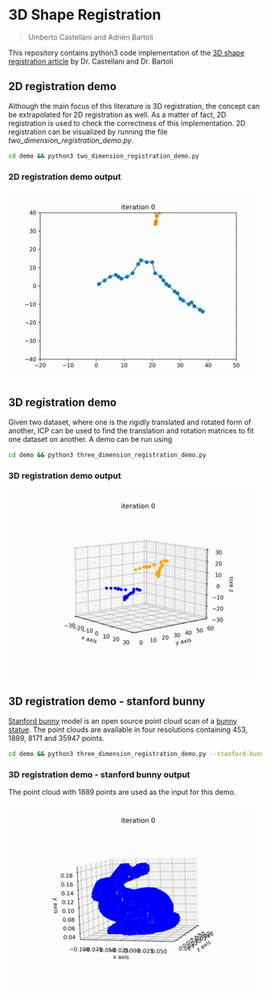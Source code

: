 # 3D Shape Registration
> Umberto Castellani and Adrien Bartoli

This repository contains python3 code implementation of the [3D shape registration article](http://encov.ip.uca.fr/publications/pubfiles/2020_Castellani_etal_3DIAA_registration.pdf) by Dr. Castellani and Dr. Bartoli

## 2D registration demo
Although the main focus of this literature is 3D registration, the concept can be extrapolated for 2D registration as well. As a matter of fact,
2D registration is used to check the correctness of this implementation. 2D registration can be visualized by running the file *two_dimension_registration_demo.py*.

```bash
cd demo && python3 two_dimension_registration_demo.py
```
### 2D registration demo output
<img src=".readme_support_docs/2d_registration.gif">

## 3D registration demo
Given two dataset, where one is the rigidly translated and rotated form of another, ICP can be used to find the translation and rotation
matrices to fit one dataset on another. A demo can be run using

```bash
cd demo && python3 three_dimension_registration_demo.py
```

### 3D registration demo output
<img src=".readme_support_docs/3d_registration.gif">

## 3D registration demo - stanford bunny
[Stanford bunny](http://graphics.stanford.edu/data/3Dscanrep/) model is an open source point cloud scan of a 
[bunny statue](http://graphics.stanford.edu/data/3Dscanrep/stanford-bunny-cebal-ssh.jpg). The point clouds are available 
in four resolutions containing 453, 1889, 8171 and 35947 points.

```bash
cd demo && python3 three_dimension_registration_demo.py --stanford-bunny
```

### 3D registration demo - stanford bunny output
The point cloud with 1889 points are used as the input for this demo.

<img src=".readme_support_docs/bunny_res3.gif">